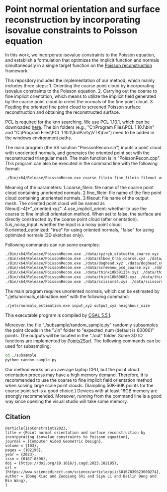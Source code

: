 # Point normal orientation and surface reconstruction by incorporating isovalue constraints to Poisson equation

In this work, we incorporate isovalue constraints to the Poisson equation, and establish a formulation that optimizes the implicit function and normals simultaneously in a single target function on the [Poisson reconstruction](https://github.com/mkazhdan/PoissonRecon) framework.

This repository includes the implementation of our method, which mainly includes three steps: 1. Orienting the coarse point cloud by incorporating isovalue constraints to the Poisson equation. 2. Carrying out the coarse to fine implicit orientation, which means to utilize the implicit field generated by the
coarse point cloud to orient the normals of the fine point cloud. 3. Feeding the oriented fine point cloud to screened Poisson surface reconstruction and obtaining the reconstructed surface.

[PCL](https://github.com/PointCloudLibrary/pcl) is required for the knn searching. We use PCL 1.10.1, which can be downloaded [here](https://github.com/PointCloudLibrary/pcl/releases). The bin folders (e.g., "C:\Program Files\PCL 1.10.1\bin" and "C:\Program Files\PCL 1.10.1\3rdParty\VTK\bin") need to be added in the windows environment paths.


The main program (the VS solution "PoissonRecon.sln") inputs a point cloud with unoriented normals, and generates the oriented point set with the reconstructed triangular mesh. The main function is in "PoissonRecon.cpp".
This program can also be executed in the command line with the following format:
``` bash
./Bin/x64/Release/PoissonRecon.exe coarse_filein fine_filein fileout use_implicit_orient is_noisy_input oriented_optimized
```

Meaning of the parameters:
1.coarse_filein: file name of the coarse point cloud containing unoriented normals. 2.fine_filein: file name of the fine point cloud containing unoriented normals.
3.fileout: file name of the output mesh. The oriented point cloud will be named as fileout[:-4]+"_oriented.xyz". 4.use_implicit_orient: whether to use the coarse to fine implicit orientation method. When set to false, the surface are directly constructed 
by the coarse point cloud (after orientation). 5.is_noisy_input: whether the input is a noisy point cloud. 6.oriented_optimized: "true" for using oriented normals, "false" for using optimized normals (3D sketches only).

Following commands can run some examples:
``` bash
./Bin/x64/Release/PoissonRecon.exe ./data/xyzrgb_statuette_coarse.xyz ./data/xyzrgb_statuette_fine.xyz ./results/xyzrgb_statuette.ply true false true
./Bin/x64/Release/PoissonRecon.exe ./data/Elbow_Crab_coarse.xyz ./data/Elbow_Crab_fine.xyz ./results/Elbow_Crab.ply true false true
./Bin/x64/Release/PoissonRecon.exe ./data/doghead.xyz ./data/doghead.xyz ./results/doghead.ply false false false
./Bin/x64/Release/PoissonRecon.exe ./data/screwnew_pcd_coarse.xyz ./data/screwnew_pcd_fine.xyz ./results/screwnew_pcd.ply true true true
./Bin/x64/Release/PoissonRecon.exe ./data/think10k591234.xyz ./data/think10k591234.xyz ./results/think10k591234.ply false true true
./Bin/x64/Release/PoissonRecon.exe ./data/think10k60683.xyz ./data/think10k60683.xyz ./results/think10k60683.ply false true true
./Bin/x64/Release/PoissonRecon.exe ./data/scissors4.xyz ./data/scissors4.xyz ./results/scissors4.ply false true true
```

The main program requires unoriented normals, which can be estimated by "./jets/normals_estimation.exe" with the following command:
``` bash
./jets/normals_estimation.exe input_xyz output_xyz neighbour_size 
``` 
This executable program is compiled by [CGAL 5.5.1](https://github.com/CGAL/cgal).

Moreover, the file "./subsample/random_sample.py" randomly subsamples the point clouds in the "./in" folder to "expected_num (default is 60000)" points. The outputs will be located in the "./out" folder. Some 3D IO functions are implemented by [Points2Surf](https://github.com/ErlerPhilipp/points2surf). The following commands can be used for subsampling:
``` bash
cd ./subsample
python random_sample.py 
```

Our method works on an average laptop CPU, but the point cloud orientation process may have a high memory demand. Therefore, it is recommended to use the coarse to fine implicit field orientation method when solving large scale point clouds. 
(Sampling 50K-60K points for the coarse point set is a good choice.) Devices with at least 16GB memory are strongly recommended. Moreover, running from the command line is a good way since opening the visual studio will take some memory.


## Citation
```
@article{IsoConstraints2023,
title = {Point normal orientation and surface reconstruction by incorporating isovalue constraints to Poisson equation},
journal = {Computer Aided Geometric Design},
volume = {103},
pages = {102195},
year = {2023},
issn = {0167-8396},
doi = {https://doi.org/10.1016/j.cagd.2023.102195},
url = {https://www.sciencedirect.com/science/article/pii/S0167839623000274},
author = {Dong Xiao and Zuoqiang Shi and Siyu Li and Bailin Deng and Bin Wang},
}
```
